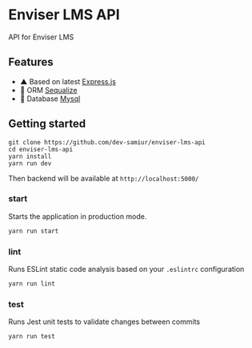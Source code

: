 # Enviser LMS API
API for Enviser LMS

## Features
- ▲ Based on latest [Express.js](https://expressjs.com/)
- 💅 ORM [Sequalize](https://sequelize.org/)
- 🐐 Database [Mysql](https://www.mysql.com/)

## Getting started
```
git clone https://github.com/dev-samiur/enviser-lms-api
cd enviser-lms-api
yarn install
yarn run dev
```
Then backend will be available at `http://localhost:5000/`

### start

Starts the application in production mode.

```bash
yarn run start
```

### lint

Runs ESLint static code analysis based on your `.eslintrc` configuration

```bash
yarn run lint
```

### test

Runs Jest unit tests to validate changes between commits

```bash
yarn run test
```

